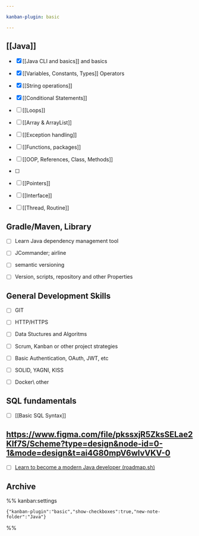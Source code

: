 ```yaml
---

kanban-plugin: basic

---
```


## [[Java]]

- [x] [[Java CLI and basics]] and basics
- [x] [[Variables, Constants, Types]] Operators
- [x] [[String operations]]
- [x] [[Conditional Statements]]
- [ ] [[Loops]]
- [ ] [[Array & ArrayList]]
- [ ] [[Exception handling]]
- [ ] [[Functions, packages]]
- [ ] [[OOP, References, Class, Methods]]
- [ ] 
- [ ] [[Pointers]]
- [ ] [[Interface]]
- [ ] [[Thread, Routine]]


## Gradle/Maven, Library

- [ ] Learn Java dependency management tool
- [ ] JCommander; airline
- [ ] semantic versioning
- [ ] Version, scripts, repository and other Properties


## General Development Skills

- [ ] GIT
- [ ] HTTP/HTTPS
- [ ] Data Stuctures and Algoritms
- [ ] Scrum, Kanban or other project strategies
- [ ] Basic Authentication, OAuth, JWT, etc
- [ ] SOLID, YAGNI, KISS
- [ ] Docker\ other


## SQL fundamentals

- [ ] [[Basic SQL Syntax]]


## https://www.figma.com/file/pkssxjR5ZksSELae2Klf7S/Scheme?type=design&node-id=0-1&mode=design&t=ai4G80mpV6wlvVKV-0

- [ ] [Learn to become a modern Java developer (roadmap.sh)](https://roadmap.sh/java)


## Archive





%% kanban:settings
```
{"kanban-plugin":"basic","show-checkboxes":true,"new-note-folder":"Java"}
```
%%